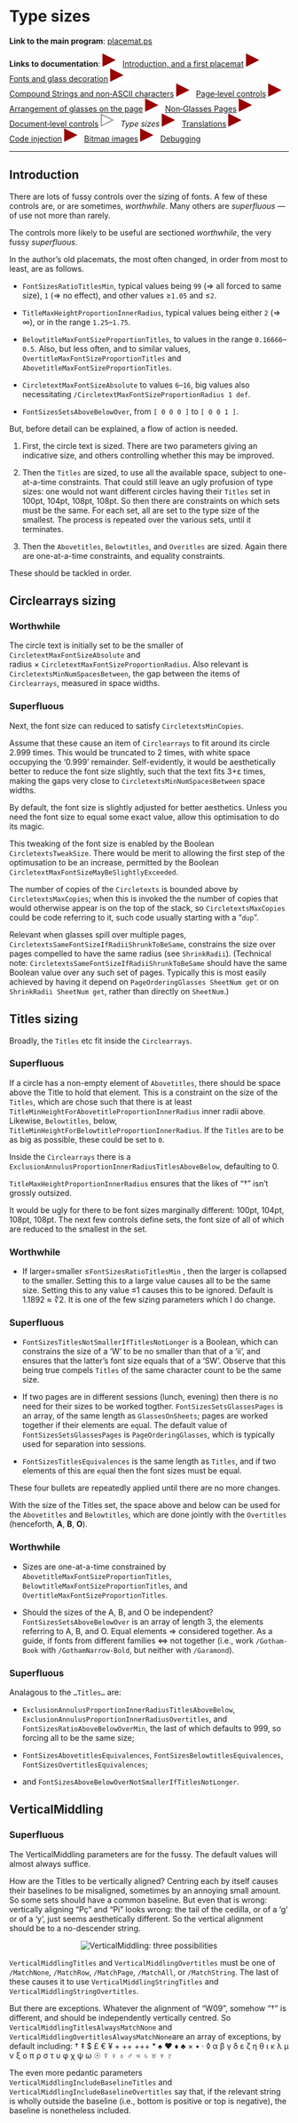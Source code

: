 # Type sizes

**Link to the main program**: [placemat.ps](../PostScript/placemat.ps?raw=1)

**Links to documentation**: 
![TriangleSolid](images/TriangleSolid.svg)[Introduction,&nbsp;and&nbsp;a&nbsp;first&nbsp;placemat](introduction_first_placemat.md#readme) 
![TriangleSolid](images/TriangleSolid.svg)[Fonts&nbsp;and&nbsp;glass&nbsp;decoration](fonts_glasses_decoration.md#readme) 
![TriangleSolid](images/TriangleSolid.svg)[Compound&nbsp;Strings&nbsp;and&nbsp;non&#8209;ASCII&nbsp;characters](compound_strings_characters.md#readme) 
![TriangleSolid](images/TriangleSolid.svg)[Page&#8209;level&nbsp;controls](page_level.md#readme) 
![TriangleSolid](images/TriangleSolid.svg)[Arrangement&nbsp;of&nbsp;glasses&nbsp;on&nbsp;the&nbsp;page](PackingStyles.md#readme) 
![TriangleSolid](images/TriangleSolid.svg)[Non&#8209;Glasses&nbsp;Pages](not_glasses.md#readme) 
![TriangleSolid](images/TriangleSolid.svg)[Document&#8209;level&nbsp;controls](document.md#readme) 
![TriangleHollow](images/TriangleHollow.svg)*Type&nbsp;sizes* 
![TriangleSolid](images/TriangleSolid.svg)[Translations](translations.md#readme) 
![TriangleSolid](images/TriangleSolid.svg)[Code&nbsp;injection](code_injection.md#readme) 
![TriangleSolid](images/TriangleSolid.svg)[Bitmap&nbsp;images](bitmap_images.md#readme) 
![TriangleSolid](images/TriangleSolid.svg)[Debugging](debugging.md#readme)

----

## Introduction

There are lots of fussy controls over the sizing of fonts. 
A few of these controls are, or are sometimes, *worthwhile*. 
Many others are *superfluous* &mdash; of use not more than rarely.

The controls more likely to be useful are sectioned *worthwhile*, the very fussy *superfluous*.

In the author&rsquo;s old placemats, the most often changed, in order from most to least, are as follows.

* `FontSizesRatioTitlesMin`, typical values being `99` (&rArr; all forced to same size), `1` (&rArr; no effect), and other values &ge;`1.05` and &le;`2`.

* `TitleMaxHeightProportionInnerRadius`, typical values being either `2` (&rArr; &infin;), or in the range `1.25`&ndash;`1.75`. 

* `BelowtitleMaxFontSizeProportionTitles`, to values in the range `0.16666`&ndash;`0.5`. Also, but less often, and to similar values, `OvertitleMaxFontSizeProportionTitles` and `AbovetitleMaxFontSizeProportionTitles`.

* `CircletextMaxFontSizeAbsolute` to values `6`&ndash;`16`, big values also necessitating `/CircletextMaxFontSizeProportionRadius 1 def`.

* `FontSizesSetsAboveBelowOver`, from `[ 0 0 0 ]` to `[ 0 0 1 ]`.

But, before detail can be explained, a flow of action is needed.

1. First, the circle text is sized. 
There are two parameters giving an indicative size, and others controlling whether this may be improved. 

2. Then the `Titles` are sized, to use all the available space, subject to one-at-a-time constraints. 
That could still leave an ugly profusion of type sizes: one would not want different circles having their `Titles` set in 100pt, 104pt, 108pt, 108pt. 
So then there are constraints on which sets must be the same. 
For each set, all are set to the type size of the smallest. 
The process is repeated over the various sets, until it terminates.

3. Then the `Abovetitles`, `Belowtitles`, and `Overitles` are sized. 
Again there are one-at-a-time constraints, and equality constraints.

These should be tackled in order.

## Circlearrays sizing

### Worthwhile

The circle text is initially set to be the smaller of `CircletextMaxFontSizeAbsolute` and radius&nbsp;&times;&nbsp;`CircletextMaxFontSizeProportionRadius`. 
Also relevant is `CircletextsMinNumSpacesBetween`, the gap between the items of `Circlearrays`, measured in space widths.

### Superfluous

Next, the font size can reduced to satisfy `CircletextsMinCopies`.

Assume that these cause an item of `Circlearrays` to fit around its circle 2.999 times. 
This would be truncated to 2 times, with white space occupying the &lsquo;0.999&rsquo; remainder. 
Self-evidently, it would be aesthetically better to reduce the font size slightly, such that the text fits 3+&epsilon; times, making the gaps very close to `CircletextsMinNumSpacesBetween` space widths.

By default, the font size is slightly adjusted for better aesthetics. 
Unless you need the font size to equal some exact value, allow this optimisation to do its magic.

This tweaking of the font size is enabled by the Boolean `CircletextsTweakSize`. 
There would be merit to allowing the first step of the optimusation to be an increase, permitted by the Boolean `CircletextMaxFontSizeMayBeSlightlyExceeded`.

The number of copies of the `Circletexts` is bounded above by `CircletextsMaxCopies`; when this is invoked the the number of copies that would otherwise appear is on the top of the stack, so `CircletextsMaxCopies` could be code referring to it, such code usually starting with a &ldquo;`dup`&rdquo;.

Relevant when glasses spill over multiple pages, `CircletextsSameFontSizeIfRadiiShrunkToBeSame`, constrains the size over pages compelled to have the same radius (see `ShrinkRadii`).
(Technical note: `CircletextsSameFontSizeIfRadiiShrunkToBeSame` should have the same Boolean value over any such set of pages. 
Typically this is most easily achieved by having it depend on `PageOrderingGlasses SheetNum get` or on `ShrinkRadii SheetNum get`, rather than directly on `SheetNum`.)

## Titles sizing

Broadly, the `Titles` etc fit inside the `Circlearrays`. 

### Superfluous

If a circle has a non-empty element of `Abovetitles`, there should be space above the Title to hold that element. This is a constraint on the size of the `Titles`, which are chose such that there is at least `TitleMinHeightForAbovetitleProportionInnerRadius` inner radii above. 
Likewise, `Belowtitles`, below, `TitleMinHeightForBelowtitleProportionInnerRadius`. 
If the `Titles` are to be as big as possible, these could be set to `0`.

Inside the `Circlearrays` there is a `ExclusionAnnulusProportionInnerRadiusTitlesAboveBelow`, defaulting to 0. 

`TitleMaxHeightProportionInnerRadius` ensures that the likes of &ldquo;&dagger;&rdquo; isn&rsquo;t grossly outsized. 

It would be ugly for there to be font sizes marginally different: 100pt, 104pt, 108pt, 108pt. 
The next few controls define sets, the font size of all of which are reduced to the smallest in the set.

### Worthwhile

* If larger&divide;smaller &le;`FontSizesRatioTitlesMin` , then the larger is collapsed to the smaller. 
Setting this to a large value causes all to be the same size. 
Setting this to any value &le;1 causes this to be ignored. 
Default is 1.1892 &asymp;&nbsp;&#8732;2. 
It is one of the few sizing parameters which I do change.

### Superfluous

* `FontSizesTitlesNotSmallerIfTitlesNotLonger` is a Boolean, which can constrains the size of a &lsquo;W&rsquo; to be no smaller than that of a &lsquo;ii&rsquo;, and ensures that the latter&rsquo;s font size equals that of a &lsquo;SW&rsquo;. Observe that this being true compels `Titles` of the same character count to be the same size.

* If two pages are in different sessions (lunch, evening) then there is no need for their sizes to be worked togther. 
`FontSizesSetsGlassesPages` is an array, of the same length as `GlassesOnSheets`; pages are worked together if their elements are `eq`ual. 
The default value of `FontSizesSetsGlassesPages` is `PageOrderingGlasses`, which is typically used for separation into sessions.

* `FontSizesTitlesEquivalences` is the same length as `Titles`, and if two elements of this are `eq`ual then the font sizes must be equal.

These four bullets are repeatedly applied until there are no more changes.

With the size of the Titles set, the space above and below can be used for the `Abovetitles` and `Belowtitles`, which are done jointly with the `Overtitles` (henceforth, **A**, **B**, **O**).

### Worthwhile

* Sizes are one-at-a-time constrained by `AbovetitleMaxFontSizeProportionTitles`, `BelowtitleMaxFontSizeProportionTitles`, and `OvertitleMaxFontSizeProportionTitles`.

* Should the sizes of the A, B, and O be independent? 
`FontSizesSetsAboveBelowOver` is an array of length 3, the elements referring to A, B, and O. 
Equal elements &rArr; considered together. 
As a guide, if fonts from different families &hArr; not together (i.e., work `/Gotham-Book` with `/GothamNarrow-Bold`, but neither with `/Garamond`).

### Superfluous

Analagous to the `…Titles…` are:

* `ExclusionAnnulusProportionInnerRadiusTitlesAboveBelow`, `ExclusionAnnulusProportionInnerRadiusOvertitles`, and `FontSizesRatioAboveBelowOverMin`, the last of which defaults to 999, so forcing all to be the same size;

* `FontSizesAbovetitlesEquivalences`, `FontSizesBelowtitlesEquivalences`, `FontSizesOvertitlesEquivalences`;

* and `FontSizesAboveBelowOverNotSmallerIfTitlesNotLonger`.

## VerticalMiddling

### Superfluous

The VerticalMiddling parameters are for the fussy. 
The default values will almost always suffice.

How are the Titles to be vertically aligned? 
Centring each by itself causes their baselines to be misaligned, sometimes by an annoying small amount. 
So some sets should have a common baseline. 
But even that is wrong: vertically aligning &ldquo;P&ccedil;&rdquo; and &ldquo;Pi&rdquo; looks wrong: the tail of the cedilla, or of a &lsquo;g&rsquo; or of a &lsquo;y&rsquo;, just seems aesthetically different. 
So the vertical alignment should be to a no-descender string.

<div align="center">

![VerticalMiddling: three possibilities](images/VerticalMiddling.gif)

</div>

`VerticalMiddlingTitles` and `VerticalMiddlingOvertitles` must be one of `/MatchNone`, `/MatchRow`, `/MatchPage`, `/MatchAll`, or `/MatchString`. 
The last of these causes it to use `VerticalMiddlingStringTitles` and `VerticalMiddlingStringOvertitles`.

But there are exceptions. 
Whatever the alignment of &ldquo;W09&rdquo;, somehow &ldquo;&dagger;&rdquo; is different, and should be independently vertically centred. 
So `VerticalMiddlingTitlesAlwaysMatchNone` and `VerticalMiddlingOvertitlesAlwaysMatchNone`are an array of exceptions, by default including:
&dagger;&#xFE0E; &Dagger;&#xFE0E; $ &pound;&#xFE0E; &euro;&#xFE0E; &yen;&#xFE0E; + ++ +++ * &spades;&#xFE0E; &hearts;&#xFE0E; &diams;&#xFE0E; &clubs;&#xFE0E; &times;&#xFE0E; &bull;&#xFE0E; &middot;&#xFE0E; &loz;&#xFE0E; 
&alpha; &beta; &gamma; &delta; &epsilon; &zeta; &eta; &theta; &iota; &kappa; &lambda; &mu; &nu; &xi; &omicron; &pi; &rho; &sigma; &tau; &upsilon; &phi; &chi; &psi; &omega; 
&#x2609;&#xFE0E; &#x263F;&#xFE0E; &#x2640;&#xFE0E; &#x2641;&#xFE0E; &#x2642;&#xFE0E; &#x2643;&#xFE0E; &#x2644;&#xFE0E; &#x2645;&#xFE0E; &#x2646;&#xFE0E; &#x2647;&#xFE0E;


The even more pedantic parameters `VerticalMiddlingIncludeBaselineTitles` and `VerticalMiddlingIncludeBaselineOvertitles` say that, if the relevant string is wholly outside the baseline (i.e., bottom is positive or top is negative), the baseline is nonetheless included.
